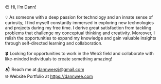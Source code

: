 😊 Hi, I’m Dann! </br>
<br>
💡 As someone with a deep passion for technology and an innate sense of curiosity, I find myself constantly immersed in exploring new technologies and projects during my free time. I derive great satisfaction from tackling problems that challenge my conceptual thinking and creativity. Moreover, I relish the opportunities to expand my knowledge and gain valuable insights through self-directed learning and collaboration. </br>
<br>
🍀 Looking for opportunities to work in the Web3 field and collaborate with like-minded individuals to create something amazing! </br>
<br>
📬 Reach me at dannweezj@gmail.com </br>
🌐 Website Portfolio at https://dannwee.com </br>

